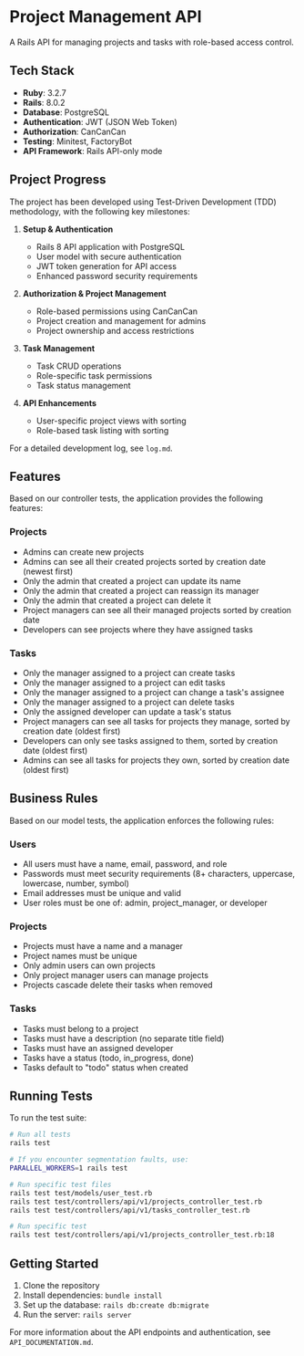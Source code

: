 # Project Management API

A Rails API for managing projects and tasks with role-based access control.

## Tech Stack

- **Ruby**: 3.2.7
- **Rails**: 8.0.2
- **Database**: PostgreSQL
- **Authentication**: JWT (JSON Web Token)
- **Authorization**: CanCanCan
- **Testing**: Minitest, FactoryBot
- **API Framework**: Rails API-only mode

## Project Progress

The project has been developed using Test-Driven Development (TDD) methodology, with the following key milestones:

1. **Setup & Authentication**
   - Rails 8 API application with PostgreSQL
   - User model with secure authentication
   - JWT token generation for API access
   - Enhanced password security requirements

2. **Authorization & Project Management**
   - Role-based permissions using CanCanCan
   - Project creation and management for admins
   - Project ownership and access restrictions

3. **Task Management**
   - Task CRUD operations
   - Role-specific task permissions
   - Task status management

4. **API Enhancements**
   - User-specific project views with sorting
   - Role-based task listing with sorting

For a detailed development log, see `log.md`.

## Features

Based on our controller tests, the application provides the following features:

### Projects

- Admins can create new projects
- Admins can see all their created projects sorted by creation date (newest first)
- Only the admin that created a project can update its name
- Only the admin that created a project can reassign its manager
- Only the admin that created a project can delete it
- Project managers can see all their managed projects sorted by creation date
- Developers can see projects where they have assigned tasks

### Tasks

- Only the manager assigned to a project can create tasks
- Only the manager assigned to a project can edit tasks
- Only the manager assigned to a project can change a task's assignee
- Only the manager assigned to a project can delete tasks
- Only the assigned developer can update a task's status
- Project managers can see all tasks for projects they manage, sorted by creation date (oldest first)
- Developers can only see tasks assigned to them, sorted by creation date (oldest first)
- Admins can see all tasks for projects they own, sorted by creation date (oldest first)

## Business Rules

Based on our model tests, the application enforces the following rules:

### Users

- All users must have a name, email, password, and role
- Passwords must meet security requirements (8+ characters, uppercase, lowercase, number, symbol)
- Email addresses must be unique and valid
- User roles must be one of: admin, project_manager, or developer

### Projects

- Projects must have a name and a manager
- Project names must be unique
- Only admin users can own projects
- Only project manager users can manage projects
- Projects cascade delete their tasks when removed

### Tasks

- Tasks must belong to a project
- Tasks must have a description (no separate title field)
- Tasks must have an assigned developer
- Tasks have a status (todo, in_progress, done)
- Tasks default to "todo" status when created

## Running Tests

To run the test suite:

```bash
# Run all tests
rails test

# If you encounter segmentation faults, use:
PARALLEL_WORKERS=1 rails test

# Run specific test files
rails test test/models/user_test.rb
rails test test/controllers/api/v1/projects_controller_test.rb
rails test test/controllers/api/v1/tasks_controller_test.rb

# Run specific test
rails test test/controllers/api/v1/projects_controller_test.rb:18
```

## Getting Started

1. Clone the repository
2. Install dependencies: `bundle install`
3. Set up the database: `rails db:create db:migrate`
4. Run the server: `rails server`

For more information about the API endpoints and authentication, see `API_DOCUMENTATION.md`.
